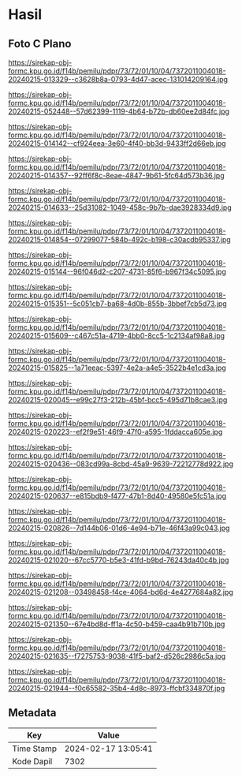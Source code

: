 # Hasil

## Foto C Plano

https://sirekap-obj-formc.kpu.go.id/f14b/pemilu/pdpr/73/72/01/10/04/7372011004018-20240215-013329--c3628b8a-0793-4d47-acec-131014209164.jpg

https://sirekap-obj-formc.kpu.go.id/f14b/pemilu/pdpr/73/72/01/10/04/7372011004018-20240215-052448--57d62399-1119-4b64-b72b-db60ee2d84fc.jpg

https://sirekap-obj-formc.kpu.go.id/f14b/pemilu/pdpr/73/72/01/10/04/7372011004018-20240215-014142--cf924eea-3e60-4f40-bb3d-9433ff2d66eb.jpg

https://sirekap-obj-formc.kpu.go.id/f14b/pemilu/pdpr/73/72/01/10/04/7372011004018-20240215-014357--92ff6f8c-8eae-4847-9b61-5fc64d573b36.jpg

https://sirekap-obj-formc.kpu.go.id/f14b/pemilu/pdpr/73/72/01/10/04/7372011004018-20240215-014633--25d31082-1049-458c-9b7b-dae3928334d9.jpg

https://sirekap-obj-formc.kpu.go.id/f14b/pemilu/pdpr/73/72/01/10/04/7372011004018-20240215-014854--07299077-584b-492c-b198-c30acdb95337.jpg

https://sirekap-obj-formc.kpu.go.id/f14b/pemilu/pdpr/73/72/01/10/04/7372011004018-20240215-015144--96f046d2-c207-4731-85f6-b967f34c5095.jpg

https://sirekap-obj-formc.kpu.go.id/f14b/pemilu/pdpr/73/72/01/10/04/7372011004018-20240215-015351--5c051cb7-ba68-4d0b-855b-3bbef7cb5d73.jpg

https://sirekap-obj-formc.kpu.go.id/f14b/pemilu/pdpr/73/72/01/10/04/7372011004018-20240215-015609--c467c51a-4719-4bb0-8cc5-1c2134af98a8.jpg

https://sirekap-obj-formc.kpu.go.id/f14b/pemilu/pdpr/73/72/01/10/04/7372011004018-20240215-015825--1a71eeac-5397-4e2a-a4e5-3522b4e1cd3a.jpg

https://sirekap-obj-formc.kpu.go.id/f14b/pemilu/pdpr/73/72/01/10/04/7372011004018-20240215-020045--e99c27f3-212b-45bf-bcc5-495d71b8cae3.jpg

https://sirekap-obj-formc.kpu.go.id/f14b/pemilu/pdpr/73/72/01/10/04/7372011004018-20240215-020223--ef2f9e51-46f9-47f0-a595-1fddacca605e.jpg

https://sirekap-obj-formc.kpu.go.id/f14b/pemilu/pdpr/73/72/01/10/04/7372011004018-20240215-020436--083cd99a-8cbd-45a9-9639-72212778d922.jpg

https://sirekap-obj-formc.kpu.go.id/f14b/pemilu/pdpr/73/72/01/10/04/7372011004018-20240215-020637--e815bdb9-f477-47b1-8d40-49580e5fc51a.jpg

https://sirekap-obj-formc.kpu.go.id/f14b/pemilu/pdpr/73/72/01/10/04/7372011004018-20240215-020826--7d144b06-01d6-4e94-b71e-46f43a99c043.jpg

https://sirekap-obj-formc.kpu.go.id/f14b/pemilu/pdpr/73/72/01/10/04/7372011004018-20240215-021020--67cc5770-b5e3-41fd-b9bd-76243da40c4b.jpg

https://sirekap-obj-formc.kpu.go.id/f14b/pemilu/pdpr/73/72/01/10/04/7372011004018-20240215-021208--03498458-f4ce-4064-bd6d-4e4277684a82.jpg

https://sirekap-obj-formc.kpu.go.id/f14b/pemilu/pdpr/73/72/01/10/04/7372011004018-20240215-021350--67e4bd8d-ff1a-4c50-b459-caa4b91b710b.jpg

https://sirekap-obj-formc.kpu.go.id/f14b/pemilu/pdpr/73/72/01/10/04/7372011004018-20240215-021635--f7275753-9038-41f5-baf2-d526c2986c5a.jpg

https://sirekap-obj-formc.kpu.go.id/f14b/pemilu/pdpr/73/72/01/10/04/7372011004018-20240215-021944--f0c65582-35b4-4d8c-8973-ffcbf334870f.jpg


## Metadata

| Key        | Value               |
| ---------- | ------------------- |
| Time Stamp | 2024-02-17 13:05:41 |
| Kode Dapil | 7302                |



